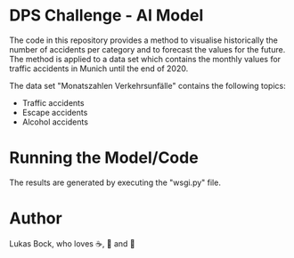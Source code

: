 # DPS Challenge - AI Model

The code in this repository provides a method to visualise historically the number of accidents per category and to forecast the values for the future. The method is applied to a data set which contains the monthly values for traffic accidents in Munich until the end of 2020. 

The data set "Monatszahlen Verkehrsunfälle" contains the following topics:
   - Traffic accidents
   - Escape accidents
   - Alcohol accidents

# Running the Model/Code
The results are generated by executing the "wsgi.py" file.

# Author
Lukas Bock, who loves ☕, 🍕 and 🥳

